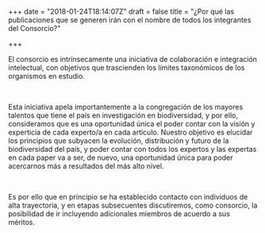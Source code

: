 +++
date = "2018-01-24T18:14:07Z"
draft = false
title = "¿Por qué las publicaciones que se generen irán con el nombre de todos los integrantes del Consorcio?"

+++

El consorcio es intrínsecamente una iniciativa de colaboración e integración intelectual, con objetivos que trascienden los límites taxonómicos de los organismos en estudio.  

<br />

Esta iniciativa apela importantemente a la congregación de los mayores talentos que tiene el país en investigación en biodiversidad, y por ello, consideramos que es una oportunidad única el poder contar con la visión y experticia de cada experto/a en cada artículo. Nuestro objetivo es elucidar los principios que subyacen la evolución, distribución y futuro de la biodiversidad del país, y poder contar con todos los expertos y las expertas en cada paper va a ser, de nuevo, una oportunidad única para poder acercarnos más a resultados del más alto nivel. 

<br />

Es por ello que en principio se ha establecido contacto con individuos de alta trayectoria, y en etapas subsecuentes discutiremos, como consorcio, la posibilidad de ir incluyendo adicionales miembros de acuerdo a sus méritos.

 